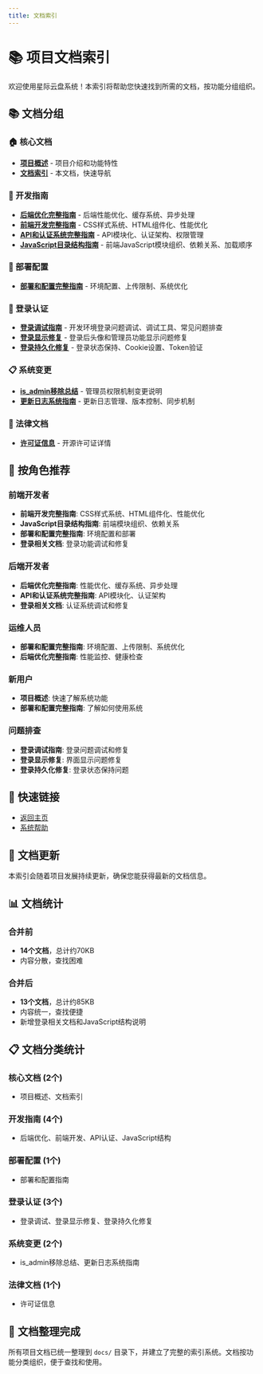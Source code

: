 ```yaml
---
title: 文档索引
---
```


# 📚 项目文档索引

欢迎使用星际云盘系统！本索引将帮助您快速找到所需的文档，按功能分组组织。

## 📚 文档分组

### 🏠 核心文档
- **[项目概述](README.md)** - 项目介绍和功能特性
- **[文档索引](INDEX.md)** - 本文档，快速导航

### 🔧 开发指南
- **[后端优化完整指南](BACKEND_OPTIMIZATION_GUIDE.md)** - 后端性能优化、缓存系统、异步处理
- **[前端开发完整指南](FRONTEND_DEVELOPMENT_GUIDE.md)** - CSS样式系统、HTML组件化、性能优化
- **[API和认证系统完整指南](API_AND_AUTH_GUIDE.md)** - API模块化、认证架构、权限管理
- **[JavaScript目录结构指南](JAVASCRIPT_STRUCTURE_GUIDE.md)** - 前端JavaScript模块组织、依赖关系、加载顺序

### 🚀 部署配置
- **[部署和配置完整指南](DEPLOYMENT_AND_CONFIG_GUIDE.md)** - 环境配置、上传限制、系统优化

### 🔐 登录认证
- **[登录调试指南](LOGIN_DEBUG_GUIDE.md)** - 开发环境登录问题调试、调试工具、常见问题排查
- **[登录显示修复](LOGIN_DISPLAY_FIX.md)** - 登录后头像和管理员功能显示问题修复
- **[登录持久化修复](LOGIN_PERSISTENCE_FIX.md)** - 登录状态保持、Cookie设置、Token验证

### 📋 系统变更
- **[is_admin移除总结](IS_ADMIN_REMOVAL_SUMMARY.md)** - 管理员权限机制变更说明
- **[更新日志系统指南](UPDATE_LOG_SYSTEM_GUIDE.md)** - 更新日志管理、版本控制、同步机制

### 📄 法律文档
- **[许可证信息](LICENSE.md)** - 开源许可证详情

## 🎯 按角色推荐

### 前端开发者
- **前端开发完整指南**: CSS样式系统、HTML组件化、性能优化
- **JavaScript目录结构指南**: 前端模块组织、依赖关系
- **部署和配置完整指南**: 环境配置和部署
- **登录相关文档**: 登录功能调试和修复

### 后端开发者
- **后端优化完整指南**: 性能优化、缓存系统、异步处理
- **API和认证系统完整指南**: API模块化、认证架构
- **登录相关文档**: 认证系统调试和修复

### 运维人员
- **部署和配置完整指南**: 环境配置、上传限制、系统优化
- **后端优化完整指南**: 性能监控、健康检查

### 新用户
- **项目概述**: 快速了解系统功能
- **部署和配置完整指南**: 了解如何使用系统

### 问题排查
- **登录调试指南**: 登录问题调试和修复
- **登录显示修复**: 界面显示问题修复
- **登录持久化修复**: 登录状态保持问题

## 🔗 快速链接

- [返回主页](../index.html)
- [系统帮助](../front/html/help-modal.html)

## 📝 文档更新

本索引会随着项目发展持续更新，确保您能获得最新的文档信息。

## 📊 文档统计

### 合并前
- **14个文档**，总计约70KB
- 内容分散，查找困难

### 合并后
- **13个文档**，总计约85KB
- 内容统一，查找便捷
- 新增登录相关文档和JavaScript结构说明

## 📋 文档分类统计

### 核心文档 (2个)
- 项目概述、文档索引

### 开发指南 (4个)
- 后端优化、前端开发、API认证、JavaScript结构

### 部署配置 (1个)
- 部署和配置指南

### 登录认证 (3个)
- 登录调试、登录显示修复、登录持久化修复

### 系统变更 (2个)
- is_admin移除总结、更新日志系统指南

### 法律文档 (1个)
- 许可证信息

## 🎉 文档整理完成

所有项目文档已统一整理到 `docs/` 目录下，并建立了完整的索引系统。文档按功能分类组织，便于查找和使用。
